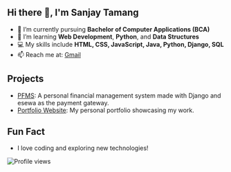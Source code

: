## Hi there 👋, I'm Sanjay Tamang
- 🔭 I’m currently pursuing **Bachelor of Computer Applications (BCA)**
- 🌱 I’m learning **Web Development**, **Python**, and **Data Structures**
- 💻 My skills include **HTML, CSS, JavaScript, Java, Python, Django, SQL**
- 📫 Reach me at: [Gmail](sanjaytheeng007@gmail.com)

## Projects
- [PFMS](https://github.com/sanjaytheeng/PFMS): A personal financial management system made with Django and esewa as the payment gateway.
- [Portfolio Website](https://github.com/sanjaytheeng/Portfolio): My personal portfolio showcasing my work.

## Fun Fact
- I love coding and exploring new technologies!

![Profile views](https://komarev.com/ghpvc/?username=sanjaytheeng&label=Profile%20views&color=0e75b6&style=flat)

